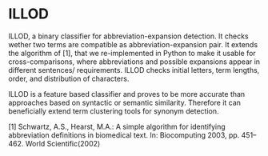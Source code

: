 # ILLOD

ILLOD, a binary classifier for abbreviation-expansion detection. It checks wether two terms are compatible as abbreviation-expansion pair. It extends the algorithm of [1], that we re-implemented in Python to make it usable for cross-comparisons, where abbreviations and possible expansions appear in different sentences/ requirements. ILLOD checks initial letters, term lengths, order, and distribution of characters.

ILLOD is a feature based classifier and proves to be more accurate than approaches based on syntactic or semantic similarity. Therefore it can beneficially extend term clustering tools for synonym detection.

[1]  Schwartz, A.S., Hearst, M.A.: A simple algorithm for identifying abbreviation definitions in biomedical text. In: Biocomputing 2003, pp. 451–462. World Scientific(2002)
